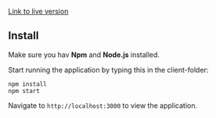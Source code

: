 [Link to live version](http://167.99.94.66)

## Install
Make sure you hav **Npm** and **Node.js** installed. 

Start running the application by typing this in the client-folder:

```
npm install
npm start
```
Navigate to `http://localhost:3000` to view the application.
